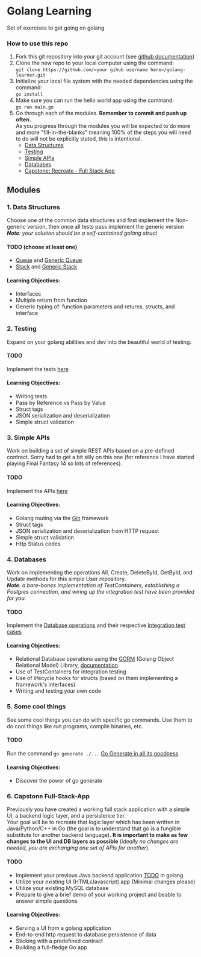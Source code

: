 # Golang Learning
Set of exercises to get going on golang
### How to use this repo
1. Fork this git repository into your git account (see [github documentation](https://docs.github.com/en/get-started/quickstart/fork-a-repo))
2. Clone the new repo to your local computer using the command:  
`git clone https://github.com/<your gihub username here>/golang-learner.git` 
3. Initialize your local file system with the needed dependencies using the command:  
`go install`
4. Make sure you can run the hello world app using the command:  
`go run main.go`
5. Go through each of the modules. __Remember to commit and push up often.__  
As you progress through the modules you will be expected to do more and more "fill-in-the-blanks" meaning 100% of the steps you will need to do will not be explicitly stated, this is intentional.
   - [Data Structures](#1-data-structures)
   - [Testing](#2-testing)
   - [Simple APIs](#3-simple-apis)  
   - [Databases](#4-databases)
   - [Capstone: Recreate - Full Stack App](#6-capstone-full-stack-app)

## Modules
### 1. Data Structures 
   Choose one of the common data structures and first implement the Non-generic version, then once all tests pass implement the generic version  
   *__Note__: your solution should be a self-contained golang struct*
   
   #### TODO (choose at least one)
   - [Queue](1/queue/queue.go) and [Generic Queue](1/queue/generic-version/generic-queue.go)
   - [Stack](1/stack/stack.go) and [Generic Stack](1/stack/generic-version/generic-stack.go)
   
   #### Learning Objectives:
   - Interfaces
   - Multiple return from function
   - Generic typing of: function parameters and returns, structs, and interface
### 2. Testing
   Expand on your golang abilities and dev into the beautiful world of testing.  
   
   #### TODO
   Implement the tests [here](2/learn-to-test_test.go)

   #### Learning Objectives:
  - Writing tests
  - Pass by Reference vs Pass by Value
  - Struct tags
  - JSON serialization and deserialization
  - Simple struct validation
### 3. Simple APIs
   Work on building a set of simple REST APIs based on a pre-defined contract.
   Sorry had to get a bit silly on this one (for reference I have started playing Final Fantasy 14 so lots of references). 

   #### TODO
   Implement the APIs [here](3/api.go)

  #### Learning Objectives:
  - Golang routing via the [Gin](https://github.com/gin-gonic/gin) framework
  - Struct tags
  - JSON serialization and deserialization from HTTP request
  - Simple struct validation
  - Http Status codes
### 4. Databases
   Work on implementing the operations All, Create, DeleteById, GetById, and Update methods for this simple User repository.  
   *__Note__: a bare-bones implementation of TestContainers, establishing a Postgres connection, and wiring up the integration test have been provided for you.*  
   
   #### TODO
   Implement the [Database operations](4/repository.go) and their respective [Integration test cases](4/repository_test.go)

  #### Learning Objectives:
  - Relational Database operations using the [GORM](https://github.com/go-gorm/gorm) (Golang Object Relational Model) Library, [documentation](https://gorm.io).
  - Use of TestContainers for integration testing
  - Use of lifecycle hooks for structs (based on them implementing a framework's interfaces)
  - Writing and testing your own code
### 5. Some cool things
   See some cool things you can do with specific go commands. Use them to do cool things like run programs, compile binaries, etc.   

   #### TODO
   Run the command `go generate ./...` [Go Generate in all its goodness](5/generator.go)

  #### Learning Objectives:
  - Discover the power of go generate
### 6. Capstone Full-Stack-App
   Previously you have created a working full stack application with a simple UI, a backend logic layer, and a persistence tier.  
   Your goal will be to recreate that logic layer which has been written in Java/Python/C++ in Go 
   (the goal is to understand that go is a fungible substitute for another backend language).
   __It is important to make as few changes to the UI and DB layers as possible__ (*ideally no changes are needed, 
   you are exchanging one set of APIs for another*).

   #### TODO
   - Implement your previous Java backend application [TODO]() in golang
   - Utilize your existing UI (HTML/Javascript) app (Minimal changes please)
   - Utilize your existing MySQL database
   - Prepare to give a brief demo of your working project and beable to answer simple questions

  #### Learning Objectives:
  - Serving a UI from a golang application
  - End-to-end http request to database persistence of data
  - Sticking with a predefined contract
  - Building a full-fledge Go app
   